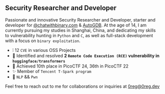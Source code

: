 ## Security Researcher and Developer

Passionate and innovative Security Researcher and Developer, starter and developer for [@chatwithbinary.com](https://chatwithbinary.com) & [AutoGDB](https://github.com/retr0reg/AutoGDB). At the age of 14, I am currently pursuing my studies in Shanghai, China, and dedicating my skills to vulnerability hunting in `Python` and `C`, as well as full-stack development with a focus on `binary exploitation`.



- ❕ 12 `CVE` in various OSS Projects
- 🤗 Identified and resolved **2 `Remote Code Execution (RCE)` vulnerability in `huggingface/transformers`**
- 🚩 Achieved 10th place in PicoCTF 24, 36th in PicoCTF 22
- ✨ Member of `Tencent T-Spark program`
- 👀 `NLP` && `Pwn`
  
Feel free to reach out to me for collaborations or inquiries at 0reg@0reg.dev
